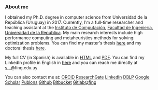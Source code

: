 ### About me

I obtained my Ph.D. degree in computer science from Universidad de la República (Uruguay) in 2017. Currently, I'm a full-time researcher and teaching assistant at the [Instituto de Computación](https://www.fing.edu.uy/inco/), [Facultad de Ingeniería](https://www.fing.edu.uy/), [Universidad de la República](http://www.universidad.edu.uy/). My main research interests include high performance computing and metaheuristics methods for solving optimization problems. You can find my master's thesis [here](https://www.fing.edu.uy/~siturria/msc/) and my doctoral thesis [here](https://www.fing.edu.uy/~siturria/phd/).

My full CV (in Spanish) is available in [HTML](https://buscadores.anii.org.uy/buscador_cvuy/exportador/ExportarHtml?hash=5c1018b1b41e4e137913acb79ee016d1) and [PDF](https://buscadores.anii.org.uy/buscador_cvuy/exportador/ExportarPdf?hash=5c1018b1b41e4e137913acb79ee016d1). You can find my LinkedIn profile in English in [here](https://www.linkedin.com/in/santiagoiturriaga) and you can reach me directly at <a href="http://www.google.com/recaptcha/mailhide/d?k=01WKzMCYrn90x_V0OG7XxGNQ==&amp;c=U3yasrIJ3Wh98cEuON-nw-VEJbH8aVw40TM1T7lF9j0=" onclick="window.open('http://www.google.com/recaptcha/mailhide/d?k\x3d01WKzMCYrn90x_V0OG7XxGNQ\x3d\x3d\x26c\x3dU3yasrIJ3Wh98cEuON-nw-VEJbH8aVw40TM1T7lF9j0\x3d', '', 'toolbar=0,scrollbars=0,location=0,statusbar=0,menubar=0,resizable=0,width=500,height=300'); return false;" title="Reveal this e-mail address">s...</a>@fing.edu.uy

You can also contact me at:
[ORCID](https://orcid.org/0000-0002-0212-7916) 
[ResearchGate](https://www.researchgate.net/profile/Santiago_Iturriaga) 
[LinkedIn](https://www.linkedin.com/in/santiagoiturriaga)
[DBLP](http://dblp.org/pers/hd/i/Iturriaga:Santiago) 
[Google Scholar](https://scholar.google.com/citations?user=28TwpCUAAAAJ) 
[Publons](https://publons.com/a/1336031) 
[Github](https://github.com/santiago-iturriaga) 
[Bitbucket](https://bitbucket.org/santiag0) 
[Gitlab@fing](https://gitlab.fing.edu.uy/siturria) 
